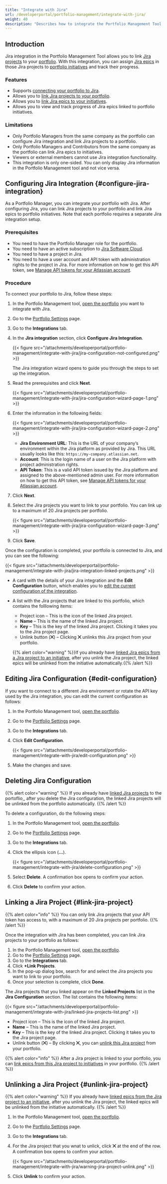 ```yaml
---
title: "Integrate with Jira"
url: /developerportal/portfolio-management/integrate-with-jira/
weight: 40
description: "Describes how to integrate the Portfolio Management Tool with Jira."
---
```


## Introduction

Jira integration in the Portfolio Management Tool allows you to link [Jira projects](https://www.atlassian.com/software/jira/guides/projects/overview#what-is-a-jira-project) to your [portfolio](/developerportal/portfolio-management/#portfolio-landscape). With this integration, you can assign [Jira epics](https://www.atlassian.com/agile/project-management/epics) in those Jira projects to [portfolio initiatives](/developerportal/portfolio-management/initiatives-overview/#create-new-initiative) and track their progress.

### Features

* Supports [connecting your portfolio to Jira](#configure-jira-integration).
* Allows you to [link Jira projects to your portfolio](#link-jira-project).
* Allows you to [link Jira epics to your initiatives](/developerportal/portfolio-management/initiatives-overview/#link-epic-from-jira-project).
* Allows you to view and track progress of Jira epics linked to portfolio initiatives.

### Limitations

* Only Portfolio Managers from the same company as the portfolio can configure Jira integration and link Jira projects to a portfolio. 
* Only Portfolio Managers and Contributors from the same company as the portfolio can link Jira epics to initiatives.
* Viewers or external members cannot use Jira integration functionality.
* This integration is only one-sided. You can only display Jira information in the Portfolio Management tool and not vice versa. 

## Configuring Jira Integration {#configure-jira-integration}

As a Portfolio Manager, you can integrate your portfolio with Jira. After configuring Jira, you can link Jira projects to your portfolio and link Jira epics to portfolio initiatives. Note that each portfolio requires a separate Jira integration setup.

### Prerequisites

* You need to have the Portfolio Manager role for the portfolio.
* You need to have an active subscription to [Jira Software Cloud](https://support.atlassian.com/jira-cloud-administration/docs/explore-jira-cloud-plans/).
* You need to have a project in Jira.
* You need to have a user account and API token with administration rights to the project in Jira. For more information on how to get this API token, see [Manage API tokens for your Atlassian account](https://support.atlassian.com/atlassian-account/docs/manage-api-tokens-for-your-atlassian-account/).

### Procedure

To connect your portfolio to Jira, follow these steps:

1. In the Portfolio Management tool, [open the portfolio](/developerportal/portfolio-management/#open-portfolio) you want to integrate with Jira. 
2. Go to the [Portfolio Settings](/developerportal/portfolio-management/portfolio-settings/) page.
3. Go to the **Integrations** tab.
4. In the **Jira integration** section, click **Configure Jira Integration**.

    {{< figure src="/attachments/developerportal/portfolio-management/integrate-with-jira/jira-configuration-not-configured.png" >}}

    The Jira integration wizard opens to guide you through the steps to set up the integration.

5. Read the prerequisites and click **Next**.

    {{< figure src="/attachments/developerportal/portfolio-management/integrate-with-jira/jira-configuration-wizard-page-1.png" >}}

6. Enter the information in the following fields:

    {{< figure src="/attachments/developerportal/portfolio-management/integrate-with-jira/jira-configuration-wizard-page-2.png" >}}

     * **Jira Environment URL**: This is the URL of your company’s environment within the Jira platform as provided by Jira. This URL usually looks like this: `https://my-company.atlassian.net`.
     * **Account**: This is the login name of a user on the Jira platform with project administration rights.
     * **API Token**: This is a valid API token issued by the Jira platform and assigned to the above-mentioned admin user. For more information on how to get this API token, see [Manage API tokens for your Atlassian account](https://support.atlassian.com/atlassian-account/docs/manage-api-tokens-for-your-atlassian-account/).

5. Click **Next**.
6. Select the Jira projects you want to link to your portfolio. You can link up to a maximum of 20 Jira projects per portfolio.

    {{< figure src="/attachments/developerportal/portfolio-management/integrate-with-jira/jira-configuration-wizard-page-3.png" >}}

7. Click **Save**.

Once the configuration is completed, your portfolio is connected to Jira, and you can see the following:

{{< figure src="/attachments/developerportal/portfolio-management/integrate-with-jira/jira-integration-linked-projects.png" >}}

* A card with the details of your Jira integration and the **Edit Configuration** button, which enables you to [edit the current configuration of the integration](#edit-configuration). 
* A list with the Jira projects that are linked to this portfolio, which contains the folllowing items:

    * Project icon – This is the icon of the linked Jira project.
    * **Name** – This is the name of the linked Jira project.
    * **Key** – This is the key of the linked Jira project. Clicking it takes you to the Jira project page.
    * Unlink button (**⨉**) – Clicking **⨉** unlinks this Jira project from your portfolio.

    {{% alert color="warning" %}}If you already have [linked Jira epics from a Jira project to an initiative](/developerportal/portfolio-management/initiatives-overview/#link-epic-from-jira-project), after you unlink the Jira project, the linked epics will be unlinked from the initiative automatically.{{% /alert %}}

## Editing Jira Configuration {#edit-configuration}

If you want to connect to a different Jira environment or rotate the API key used by the Jira integration, you can edit the current configuration as follows:

1. In the Portfolio Management tool, [open the portfolio](/developerportal/portfolio-management/#open-portfolio).
2. Go to the [Portfolio Settings](/developerportal/portfolio-management/portfolio-settings/) page.
3. Go to the **Integrations** tab.
4. Click **Edit Configuration**.

    {{< figure src="/attachments/developerportal/portfolio-management/integrate-with-jira/edit-configuration.png" >}}

5. Make the changes and save.

## Deleting Jira Configuration

{{% alert color="warning" %}}
If you already have [linked Jira projects](#link-jira-project) to the portoflio,, after you delete the Jira configuration, the linked Jira projects will be unlinked from the portfolio automatically.
{{% /alert %}}

To delete a configuration, do the following steps:

1. In the Portfolio Management tool, [open the portfolio](/developerportal/portfolio-management/#open-portfolio).
2. Go to the [Portfolio Settings](/developerportal/portfolio-management/portfolio-settings/) page.
3. Go to the **Integrations** tab.
4. Click the ellipsis icon (**...**).

   {{< figure src="/attachments/developerportal/portfolio-management/integrate-with-jira/delete-configuration.png" >}}

5. Select **Delete**. A confirmation box opens to confirm your action.
6. Click **Delete** to confirm your action.

## Linking a Jira Project {#link-jira-project}

{{% alert color="info" %}}
You can only link Jira projects that your API token has access to, with a maximum of 20 Jira projects per portfolio.
{{% /alert %}}

Once the integration with Jira has been completed, you can link Jira projects to your portfolio as follows:

1. In the Portfolio Management tool, [open the portfolio](/developerportal/portfolio-management/#open-portfolio).
2. Go to the [Portfolio Settings](/developerportal/portfolio-management/portfolio-settings/) page.
3. Go to the **Integrations** tab.
4. Click **+Link Projects**.
5. In the pop-up dialog box, search for and select the Jira projects you want to link to your portfolio.
6. Once your selection is complete, click **Done**. 

The Jira projects that you linked appear on the **Linked Projects** list in the **Jira Configuration** section. The list contains the following items:

{{< figure src="/attachments/developerportal/portfolio-management/integrate-with-jira/linked-jira-projects-list.png" >}}

* Project icon – This is the icon of the linked Jira project.
* **Name** – This is the name of the linked Jira project.
* **Key** – This is the key of the linked Jira project. Clicking it takes you to the Jira project page.
* Unlink button (**⨉**) – By clicking **⨉**, you can [unlink this Jira project](#unlink-jira-project) from your portfolio.

{{% alert color="info" %}}
After a Jira project is linked to your portfolio, you can [link epics from this Jira project to initiatives](/developerportal/portfolio-management/initiatives-overview/#link-epic-from-jira-project) in your portfolio.
{{% /alert %}}

## Unlinking a Jira Project {#unlink-jira-project}

{{% alert color="warning" %}}
If you already have [linked epics from the Jira project to an initiative](/developerportal/portfolio-management/initiatives-overview/#link-epic-from-jira-project), after you unlink the Jira project, the linked epics will be unlinked from the initiative automatically.
{{% /alert %}}

1. In the Portfolio Management tool, [open the portfolio](/developerportal/portfolio-management/#open-portfolio).
2. Go to the [Portfolio Settings](/developerportal/portfolio-management/portfolio-settings/) page.
3. Go to the **Integrations** tab.
4. For the Jira project that you wnat to unlick, click **⨉** at the end of the row. A confirmation box opens to confirm your action.

    {{< figure src="/attachments/developerportal/portfolio-management/integrate-with-jira/warning-jira-project-unlink.png" >}}

4. Click **Unlink** to confirm your action.